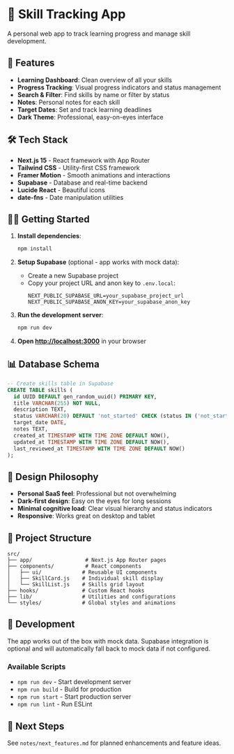 # 🎯 Skill Tracking App

A personal web app to track learning progress and manage skill development.

## 🚀 Features

- **Learning Dashboard**: Clean overview of all your skills
- **Progress Tracking**: Visual progress indicators and status management
- **Search & Filter**: Find skills by name or filter by status
- **Notes**: Personal notes for each skill
- **Target Dates**: Set and track learning deadlines
- **Dark Theme**: Professional, easy-on-eyes interface

## 🛠️ Tech Stack

- **Next.js 15** - React framework with App Router
- **Tailwind CSS** - Utility-first CSS framework
- **Framer Motion** - Smooth animations and interactions
- **Supabase** - Database and real-time backend
- **Lucide React** - Beautiful icons
- **date-fns** - Date manipulation utilities

## 🏃‍♂️ Getting Started

1. **Install dependencies**:
   ```bash
   npm install
   ```

2. **Setup Supabase** (optional - app works with mock data):
   - Create a new Supabase project
   - Copy your project URL and anon key to `.env.local`:
     ```
     NEXT_PUBLIC_SUPABASE_URL=your_supabase_project_url
     NEXT_PUBLIC_SUPABASE_ANON_KEY=your_supabase_anon_key
     ```

3. **Run the development server**:
   ```bash
   npm run dev
   ```

4. **Open [http://localhost:3000](http://localhost:3000)** in your browser

## 📊 Database Schema

```sql
-- Create skills table in Supabase
CREATE TABLE skills (
  id UUID DEFAULT gen_random_uuid() PRIMARY KEY,
  title VARCHAR(255) NOT NULL,
  description TEXT,
  status VARCHAR(20) DEFAULT 'not_started' CHECK (status IN ('not_started', 'in_progress', 'done')),
  target_date DATE,
  notes TEXT,
  created_at TIMESTAMP WITH TIME ZONE DEFAULT NOW(),
  updated_at TIMESTAMP WITH TIME ZONE DEFAULT NOW(),
  last_reviewed_at TIMESTAMP WITH TIME ZONE DEFAULT NOW()
);
```

## 🎨 Design Philosophy

- **Personal SaaS feel**: Professional but not overwhelming
- **Dark-first design**: Easy on the eyes for long sessions
- **Minimal cognitive load**: Clear visual hierarchy and status indicators
- **Responsive**: Works great on desktop and tablet

## 📁 Project Structure

```
src/
├── app/                 # Next.js App Router pages
├── components/          # React components
│   ├── ui/             # Reusable UI components
│   ├── SkillCard.js    # Individual skill display
│   └── SkillList.js    # Skills grid layout
├── hooks/              # Custom React hooks
├── lib/                # Utilities and configurations
└── styles/             # Global styles and animations
```

## 🚀 Development

The app works out of the box with mock data. Supabase integration is optional and will automatically fall back to mock data if not configured.

### Available Scripts

- `npm run dev` - Start development server
- `npm run build` - Build for production
- `npm run start` - Start production server
- `npm run lint` - Run ESLint

## 🎯 Next Steps

See `notes/next_features.md` for planned enhancements and feature ideas.